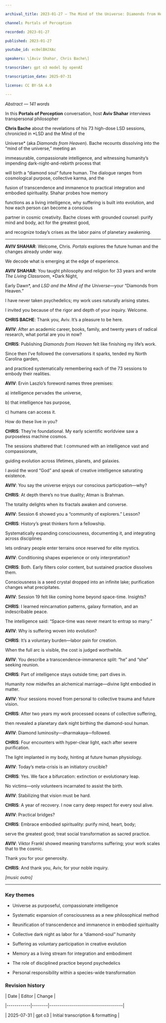 ```yaml
---

archival_title: 2023-01-27 – The Mind of the Universe: Diamonds from Heaven

channel: Portals of Perception

recorded: 2023-01-27

published: 2023-01-27

youtube_id: ec0elBHJXAc

speakers: \[Aviv Shahar, Chris Bache\]

transcriber: gpt o3 model by openAI

transcription_date: 2025-07-31

license: CC BY-SA 4.0

---
```


*Abstract — 141 words*

In this **Portals of Perception** conversation, host **Aviv Shahar** interviews transpersonal philosopher

**Chris Bache** about the revelations of his 73 high-dose LSD sessions, chronicled in *LSD and the Mind of the

Universe* (aka *Diamonds from Heaven*). Bache recounts dissolving into the “mind of the universe,” meeting an

immeasurable, compassionate intelligence, and witnessing humanity’s impending dark-night-and-rebirth process that

will birth a “diamond soul” future human. The dialogue ranges from cosmological purpose, collective karma, and the

fusion of transcendence and immanence to practical integration and embodied spirituality. Shahar probes how memory

functions as a living intelligence, why suffering is built into evolution, and how each person can become a conscious

partner in cosmic creativity. Bache closes with grounded counsel: purify mind and body, act for the greatest good,

and recognize today’s crises as the labor pains of planetary awakening.

---

**AVIV SHAHAR**: Welcome, Chris. *Portals* explores the future human and the changes already under way.

We decode what is emerging at the edge of experience.

**AVIV SHAHAR**: You taught philosophy and religion for 33 years and wrote *The Living Classroom*, *Dark Night,

Early Dawn*, and *LSD and the Mind of the Universe*—your “Diamonds from Heaven.”

I have never taken psychedelics; my work uses naturally arising states.

I invited you because of the rigor and depth of your inquiry. Welcome.

**CHRIS BACHE**: Thank you, Aviv. It’s a pleasure to be here.

**AVIV**: After an academic career, books, family, and twenty years of radical research, what portal are you in now?

**CHRIS**: Publishing *Diamonds from Heaven* felt like finishing my life’s work.

Since then I’ve followed the conversations it sparks, tended my North Carolina garden,

and practiced systematically remembering each of the 73 sessions to embody their realities.

**AVIV**: Ervin Laszlo’s foreword names three premises:

a\) intelligence pervades the universe,

b\) that intelligence has purpose,

c\) humans can access it.

How do these live in you?

**CHRIS**: They’re foundational. My early scientific worldview saw a purposeless machine cosmos.

The sessions shattered that: I communed with an intelligence vast and compassionate,

guiding evolution across lifetimes, planets, and galaxies.

I avoid the word “God” and speak of creative intelligence saturating existence.

**AVIV**: You say the universe enjoys our conscious participation—why?

**CHRIS**: At depth there’s no true duality; Atman is Brahman.

The totality delights when its fractals awaken and converse.

**AVIV**: Session 6 showed you a “community of explorers.” Lesson?

**CHRIS**: History’s great thinkers form a fellowship.

Systematically expanding consciousness, documenting it, and integrating across disciplines

lets ordinary people enter terrains once reserved for elite mystics.

**AVIV**: Conditioning shapes experience or only interpretation?

**CHRIS**: Both. Early filters color content, but sustained practice dissolves them.

Consciousness is a seed crystal dropped into an infinite lake; purification changes what precipitates.

**AVIV**: Session 19 felt like coming home beyond space-time. Insights?

**CHRIS**: I learned reincarnation patterns, galaxy formation, and an indescribable peace.

The intelligence said: “Space-time was never meant to entrap so many.”

**AVIV**: Why is suffering woven into evolution?

**CHRIS**: It’s a voluntary burden—labor pain for creation.

When the full arc is visible, the cost is judged worthwhile.

**AVIV**: You describe a transcendence–immanence split: “he” and “she” seeking reunion.

**CHRIS**: Part of intelligence stays outside time; part dives in.

Humanity now midwifes an alchemical marriage—divine light embodied in matter.

**AVIV**: Your sessions moved from personal to collective trauma and future vision.

**CHRIS**: After two years my work processed oceans of collective suffering,

then revealed a planetary dark night birthing the diamond-soul human.

**AVIV**: Diamond luminosity—dharmakaya—followed.

**CHRIS**: Four encounters with hyper-clear light, each after severe purification.

The light implanted in my body, hinting at future human physiology.

**AVIV**: Today’s meta-crisis is an initiatory crucible?

**CHRIS**: Yes. We face a bifurcation: extinction or evolutionary leap.

No victims—only volunteers incarnated to assist the birth.

**AVIV**: Stabilizing that vision must be hard.

**CHRIS**: A year of recovery. I now carry deep respect for every soul alive.

**AVIV**: Practical bridges?

**CHRIS**: Embrace embodied spirituality: purify mind, heart, body;

serve the greatest good; treat social transformation as sacred practice.

**AVIV**: Viktor Frankl showed meaning transforms suffering; your work scales that to the cosmic.

Thank you for your generosity.

**CHRIS**: And thank you, Aviv, for your noble inquiry.

*\[music outro\]*

---

### Key themes

- Universe as purposeful, compassionate intelligence

- Systematic expansion of consciousness as a new philosophical method

- Reunification of transcendence and immanence in embodied spirituality

- Collective dark night as labor for a “diamond-soul” humanity

- Suffering as voluntary participation in creative evolution

- Memory as a living stream for integration and embodiment

- The role of disciplined practice beyond psychedelics

- Personal responsibility within a species-wide transformation

### Revision history

| Date | Editor | Change |

|------------|--------|-------------------------------------|

| 2025-07-31 | gpt o3 | Initial transcription & formatting |
